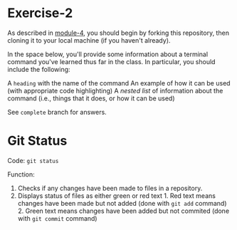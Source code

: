 # Exercise-2

As described in [module-4](https://github.com/INFO-201/m4-git-intro), you should begin by forking this repository, then cloning it to your local machine (if you haven't already).

In the space below, you'll provide some information about a terminal command you've learned thus far in the class. In particular, you should include the following:

A `heading` with the name of the command
An example of how it can be used (with appropriate code highlighting)
A _nested list_ of information about the command (i.e., things that it does, or how it can be used)

See `complete` branch for answers.

# Git Status

Code: `git status`

Function:
  1. Checks if any changes have been made to files in a repository. 
  2. Displays status of files as either green or red text
    1. Red text means changes have been made but not added (done with `git add` command)
    2. Green text means changes have been added but not commited (done with `git commit` command)
